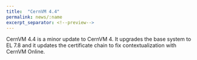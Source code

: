 ```yaml
---
title:  "CernVM 4.4"
permalink: news/:name
excerpt_separator: <!--preview-->
---
```


CernVM 4.4 is a minor update to CernVM 4. It upgrades the base system to EL 7.8 and it updates the certificate chain to fix contextualization with CernVM Online.

<!--preview-->
